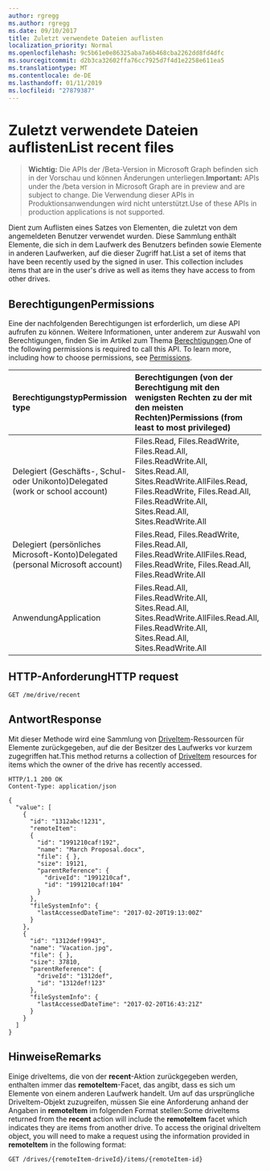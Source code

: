 ```yaml
---
author: rgregg
ms.author: rgregg
ms.date: 09/10/2017
title: Zuletzt verwendete Dateien auflisten
localization_priority: Normal
ms.openlocfilehash: 9c5b61e0e86325aba7a6b468cba2262dd8fd4dfc
ms.sourcegitcommit: d2b3ca32602ffa76cc7925d7f4d1e2258e611ea5
ms.translationtype: MT
ms.contentlocale: de-DE
ms.lasthandoff: 01/11/2019
ms.locfileid: "27879387"
---
```

# <a name="list-recent-files"></a><span data-ttu-id="22b97-102">Zuletzt verwendete Dateien auflisten</span><span class="sxs-lookup"><span data-stu-id="22b97-102">List recent files</span></span>

> <span data-ttu-id="22b97-103">**Wichtig:** Die APIs der /Beta-Version in Microsoft Graph befinden sich in der Vorschau und können Änderungen unterliegen.</span><span class="sxs-lookup"><span data-stu-id="22b97-103">**Important:** APIs under the /beta version in Microsoft Graph are in preview and are subject to change.</span></span> <span data-ttu-id="22b97-104">Die Verwendung dieser APIs in Produktionsanwendungen wird nicht unterstützt.</span><span class="sxs-lookup"><span data-stu-id="22b97-104">Use of these APIs in production applications is not supported.</span></span>

<span data-ttu-id="22b97-p102">Dient zum Auflisten eines Satzes von Elementen, die zuletzt von dem angemeldeten Benutzer verwendet wurden. Diese Sammlung enthält Elemente, die sich in dem Laufwerk des Benutzers befinden sowie Elemente in anderen Laufwerken, auf die dieser Zugriff hat.</span><span class="sxs-lookup"><span data-stu-id="22b97-p102">List a set of items that have been recently used by the signed in user. This collection includes items that are in the user's drive as well as items they have access to from other drives.</span></span>

## <a name="permissions"></a><span data-ttu-id="22b97-107">Berechtigungen</span><span class="sxs-lookup"><span data-stu-id="22b97-107">Permissions</span></span>

<span data-ttu-id="22b97-p103">Eine der nachfolgenden Berechtigungen ist erforderlich, um diese API aufrufen zu können. Weitere Informationen, unter anderem zur Auswahl von Berechtigungen, finden Sie im Artikel zum Thema [Berechtigungen](/graph/permissions-reference).</span><span class="sxs-lookup"><span data-stu-id="22b97-p103">One of the following permissions is required to call this API. To learn more, including how to choose permissions, see [Permissions](/graph/permissions-reference).</span></span>

|<span data-ttu-id="22b97-110">Berechtigungstyp</span><span class="sxs-lookup"><span data-stu-id="22b97-110">Permission type</span></span>      | <span data-ttu-id="22b97-111">Berechtigungen (von der Berechtigung mit den wenigsten Rechten zu der mit den meisten Rechten)</span><span class="sxs-lookup"><span data-stu-id="22b97-111">Permissions (from least to most privileged)</span></span>              |
|:--------------------|:---------------------------------------------------------|
|<span data-ttu-id="22b97-112">Delegiert (Geschäfts-, Schul- oder Unikonto)</span><span class="sxs-lookup"><span data-stu-id="22b97-112">Delegated (work or school account)</span></span> | <span data-ttu-id="22b97-113">Files.Read, Files.ReadWrite, Files.Read.All, Files.ReadWrite.All, Sites.Read.All, Sites.ReadWrite.All</span><span class="sxs-lookup"><span data-stu-id="22b97-113">Files.Read, Files.ReadWrite, Files.Read.All, Files.ReadWrite.All, Sites.Read.All, Sites.ReadWrite.All</span></span>    |
|<span data-ttu-id="22b97-114">Delegiert (persönliches Microsoft-Konto)</span><span class="sxs-lookup"><span data-stu-id="22b97-114">Delegated (personal Microsoft account)</span></span> | <span data-ttu-id="22b97-115">Files.Read, Files.ReadWrite, Files.Read.All, Files.ReadWrite.All</span><span class="sxs-lookup"><span data-stu-id="22b97-115">Files.Read, Files.ReadWrite, Files.Read.All, Files.ReadWrite.All</span></span>    |
|<span data-ttu-id="22b97-116">Anwendung</span><span class="sxs-lookup"><span data-stu-id="22b97-116">Application</span></span> | <span data-ttu-id="22b97-117">Files.Read.All, Files.ReadWrite.All, Sites.Read.All, Sites.ReadWrite.All</span><span class="sxs-lookup"><span data-stu-id="22b97-117">Files.Read.All, Files.ReadWrite.All, Sites.Read.All, Sites.ReadWrite.All</span></span> |

## <a name="http-request"></a><span data-ttu-id="22b97-118">HTTP-Anforderung</span><span class="sxs-lookup"><span data-stu-id="22b97-118">HTTP request</span></span>

<!-- { "blockType": "request",
       "name": "view-recent-files", 
       "scopes": "files.read",
       "target": "action" } -->

```http
GET /me/drive/recent
```

## <a name="response"></a><span data-ttu-id="22b97-119">Antwort</span><span class="sxs-lookup"><span data-stu-id="22b97-119">Response</span></span>

<span data-ttu-id="22b97-120">Mit dieser Methode wird eine Sammlung von [DriveItem](../resources/driveitem.md)-Ressourcen für Elemente zurückgegeben, auf die der Besitzer des Laufwerks vor kurzem zugegriffen hat.</span><span class="sxs-lookup"><span data-stu-id="22b97-120">This method returns a collection of [DriveItem](../resources/driveitem.md) resources for items which the owner of the drive has recently accessed.</span></span>

<!-- { "blockType": "response",
       "@odata.type": "Collection(microsoft.graph.driveItem)",
       "truncated": true} -->

```http
HTTP/1.1 200 OK
Content-Type: application/json

{
  "value": [
    {
      "id": "1312abc!1231",
      "remoteItem":
      {
        "id": "1991210caf!192",
        "name": "March Proposal.docx",
        "file": { },
        "size": 19121,
        "parentReference": {
          "driveId": "1991210caf",
          "id": "1991210caf!104"
        }
      },
      "fileSystemInfo": {
        "lastAccessedDateTime": "2017-02-20T19:13:00Z"
      }
    },
    {
      "id": "1312def!9943",
      "name": "Vacation.jpg",
      "file": { },
      "size": 37810,
      "parentReference": {
        "driveId": "1312def",
        "id": "1312def!123"
      },
      "fileSystemInfo": {
        "lastAccessedDateTime": "2017-02-20T16:43:21Z"
      }
    }
  ]
}
```

## <a name="remarks"></a><span data-ttu-id="22b97-121">Hinweise</span><span class="sxs-lookup"><span data-stu-id="22b97-121">Remarks</span></span>

<span data-ttu-id="22b97-p104">Einige driveItems, die von der **recent**-Aktion zurückgegeben werden, enthalten immer das **remoteItem**-Facet, das angibt, dass es sich um Elemente von einem anderen Laufwerk handelt. Um auf das ursprüngliche DriveItem-Objekt zuzugreifen, müssen Sie eine Anforderung anhand der Angaben in **remoteItem** im folgenden Format stellen:</span><span class="sxs-lookup"><span data-stu-id="22b97-p104">Some driveItems returned from the **recent** action will include the **remoteItem** facet which indicates they are items from another drive. To access the original driveItem object, you will need to make a request using the information provided in **remoteItem** in the following format:</span></span>

<!-- { "blockType": "ignored", "name": "drives-get-remoteitem" } -->

```http
GET /drives/{remoteItem-driveId}/items/{remoteItem-id}
```

<!-- {
  "type": "#page.annotation",
  "description": "Retrieve a list of recently used files for the owner of the drive.",
  "keywords": "drive,onedrive.drive,default drive",
  "section": "documentation",
  "tocPath": "Drives/Recent files"
} -->
